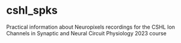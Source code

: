 # cshl_spks
Practical information about Neuropixels recordings for the CSHL Ion Channels in Synaptic and Neural Circuit Physiology 2023 course
